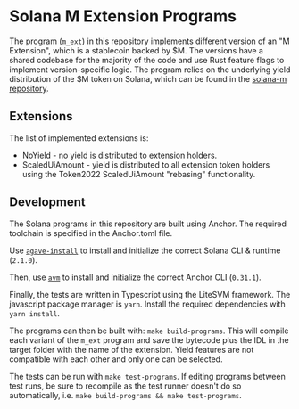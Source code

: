 # Solana M Extension Programs

The program (`m_ext`) in this repository implements different version of an "M Extension", which is a stablecoin backed by $M. The versions have a shared codebase for the majority of the code and use Rust feature flags to implement version-specific logic. The program relies on the underlying yield distribution of the $M token on Solana, which can be found in the [solana-m repository](https://github.com/m0-foundation/solana-m).

## Extensions

The list of implemented extensions is:

- NoYield - no yield is distributed to extension holders.
- ScaledUiAmount - yield is distributed to all extension token holders using the Token2022 ScaledUiAmount "rebasing" functionality.

## Development

The Solana programs in this repository are built using Anchor. The required toolchain is specified in the Anchor.toml file.

Use [`agave-install`](https://docs.anza.xyz/cli/install) to install and initialize the correct Solana CLI & runtime (`2.1.0`).

Then, use [`avm`](https://www.anchor-lang.com/docs/installation) to install and initialize the correct Anchor CLI (`0.31.1`).

Finally, the tests are written in Typescript using the LiteSVM framework. The javascript package manager is `yarn`. Install the required dependencies with `yarn install`.

The programs can then be built with: `make build-programs`. This will compile each variant of the `m_ext` program and save the bytecode plus the IDL in the target folder with the name of the extension. Yield features are not compatible with each other and only one can be selected.

The tests can be run with `make test-programs`. If editing programs between test runs, be sure to recompile as the test runner doesn't do so automatically, i.e. `make build-programs && make test-programs`.
